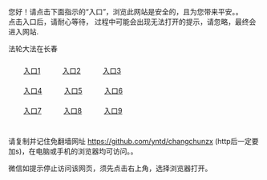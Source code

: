 您好！请点击下面指示的“入口”，浏览此网站是安全的，且为您带来平安。。 <br/>
点击入口后，请耐心等待， 过程中可能会出现无法打开的提示，请忽略，最终会进入网站. </br>

法轮大法在长春<br/>
<div style="padding:10px"><a style="margin:20px" target="_blank" href="https://d4cjlh5nrgp3d.cloudfront.net/2Qpsp?rqvqdmiv" id="ccLink1" rel="nofollow">入口1</a> <a target="_blank" style="margin:20px" href="https://d11y5n1tl6iln5.cloudfront.net/2Qpsp?ahbqie" id="ccLink2" rel="nofollow">入口2</a> <a style="margin:20px" target="_blank" href="https://d3jnervf7uj9w8.cloudfront.net/2Qpsp?kioafx" id="ccLink3" rel="nofollow">入口3</a></div>

<div style="padding:10px" ><a style="margin:20px" target="_blank" href="https://d4cjlh5nrgp3d.cloudfront.net/2Qpsp?rqvqdmiv" id="ccLink4" rel="nofollow">入口4</a> <a style="margin:20px" href="https://d11y5n1tl6iln5.cloudfront.net/2Qpsp?ahbqie" target="_blank" id="ccLink5" rel="nofollow">入口5</a> <a style="margin:20px" href="https://d3jnervf7uj9w8.cloudfront.net/2Qpsp?kioafx" target="_blank" id="ccLink6" rel="nofollow">入口6</a></div>

<div style="padding:10px"><a style="margin:20px" target="_blank" href="https://d4cjlh5nrgp3d.cloudfront.net/2Qpsp?rqvqdmiv" id="ccLink7" rel="nofollow">入口7</a> <a style="margin:20px" href="https://d11y5n1tl6iln5.cloudfront.net/2Qpsp?ahbqie" target="_blank" id="ccLink8" rel="nofollow">入口8</a> <a style="margin:20px" target="_blank" href="https://d3jnervf7uj9w8.cloudfront.net/2Qpsp?kioafx" id="ccLink9" rel="nofollow">入口9</a></div>

<br/>



请复制并记住免翻墙网址 https://github.com/yntd/changchunzx (http后一定要加s)，在电脑或手机的浏览器均可访问。。<br/>

微信如提示停止访问该网页，须先点击右上角，选择浏览器打开。
